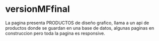 # versionMFfinal
La pagina presenta PRODUCTOS de diseño grafico, llama a un api de productos donde se guardan en una base de datos, algunas paginas en construccion pero toda la pagina es responsive. 
